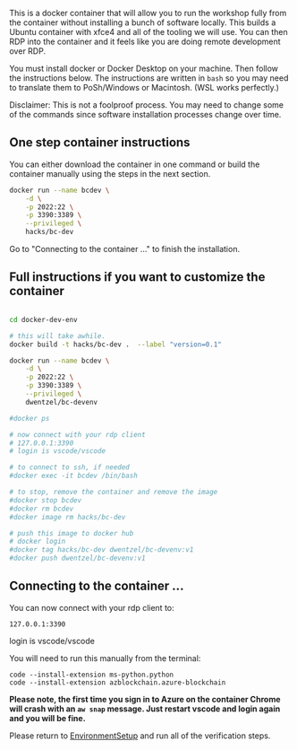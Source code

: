 
This is a docker container that will allow you to run the workshop fully from the container without installing a bunch of software locally.  This builds a Ubuntu container with xfce4 and all of the tooling we will use.  You can then RDP into the container and it feels like you are doing remote development over RDP.  

You must install docker or Docker Desktop on your machine.  Then follow the instructions below.  The instructions are written in `bash` so you may need to translate them to PoSh/Windows or Macintosh.  (WSL works perfectly.)

Disclaimer:  This is not a foolproof process.  You may need to change some of the commands since software installation processes change over time.  

## One step container instructions

You can either download the container in one command or build the container manually using the steps in the next section.  

```bash
docker run --name bcdev \
    -d \
    -p 2022:22 \
    -p 3390:3389 \
    --privileged \
    hacks/bc-dev
```

Go to "Connecting to the container ..." to finish the installation.  

## Full instructions if you want to customize the container

```bash

cd docker-dev-env

# this will take awhile.  
docker build -t hacks/bc-dev .  --label "version=0.1"

docker run --name bcdev \
    -d \
    -p 2022:22 \
    -p 3390:3389 \
    --privileged \
    dwentzel/bc-devenv

#docker ps

# now connect with your rdp client
# 127.0.0.1:3390
# login is vscode/vscode

# to connect to ssh, if needed
#docker exec -it bcdev /bin/bash

# to stop, remove the container and remove the image
#docker stop bcdev
#docker rm bcdev
#docker image rm hacks/bc-dev

# push this image to docker hub
# docker login
#docker tag hacks/bc-dev dwentzel/bc-devenv:v1
#docker push dwentzel/bc-devenv:v1

```

## Connecting to the container ...

You can now connect with your rdp client to:

`127.0.0.1:3390`

login is vscode/vscode

You will need to run this manually from the terminal:

```
code --install-extension ms-python.python
code --install-extension azblockchain.azure-blockchain
```

**Please note, the first time you sign in to Azure on the container Chrome will crash with an `aw snap` message.  Just restart vscode and login again and you will be fine.**

Please return to [EnvironmentSetup](EnvironmentSetup.md) and run all of the verification steps.  
